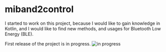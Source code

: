 # miband2control

I started to work on this project, because I would like to gain knowledge in Kotlin, and I would like to find new methods, and usages for Bluetooth Low Energy (BLE).

First release of the project is in progress. ![in progress](http://cucsa.org.uk/wp-content/uploads/2015/10/Work_In_Progress.png)
